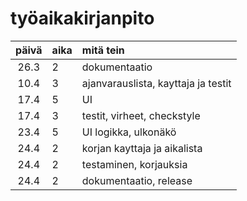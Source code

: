 # työaikakirjanpito

| päivä | aika | mitä tein  |
| :----:|:-----| :-----|
| 26.3  | 2    | dokumentaatio |
| 10.4  | 3    | ajanvarauslista, kayttaja ja testit|
| 17.4  | 5    | UI|
| 17.4  | 3    | testit, virheet, checkstyle |
| 23.4  | 5    | UI logikka, ulkonäkö |
| 24.4  | 2    | korjan kayttaja ja aikalista |
| 24.4  | 2    | testaminen, korjauksia |
| 24.4  | 2    | dokumentaatio, release |
